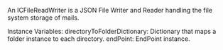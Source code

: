 An ICFileReadWriter is a JSON File Writer and Reader handling the file system storage of mails.

Instance Variables:
	directoryToFolderDictionary: Dictionary that maps a folder instance to each directory.
	endPoint: EndPoint instance.